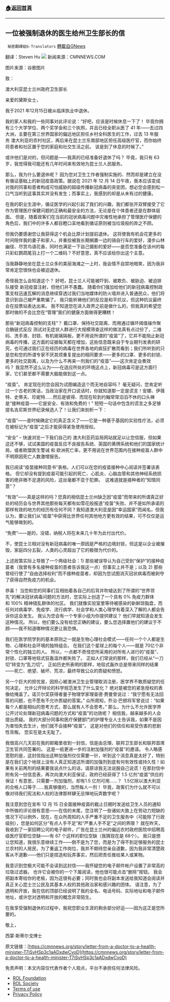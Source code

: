 ###  [:house:返回首頁](https://github.com/ourhimalayas/txt)
---


## 一位被强制退休的医生给州卫生部长的信
` 秘密翻譯組G-Translators` [轉載自GNews](https://gnews.org/zh-hans/1839465/)

翻译：Steven Hu
![](https://assets.gnews.org/wp-content/uploads/2022/01/图片2-23.png)
新闻来源：CMNNEWS.COM

图片来源：谷歌图片

致：

澳大利亚昆士兰州政府卫生部长

亲爱的黛斯女士，

我于2021 年12月15日被从临床执业中退休。

我的家人和我的一些同事对此评论说：“好吧，应该是时候休息一下了！ 毕竟你拥有三个大学学位、两个奖学金和三个执照，并且已经全职从医了 41 年——去过四大洲，主要在第三世界国家的偏远地区担任乡村全科医生的工作，过去 13 年服务 澳大利亚的农村社区，再后来在昆士兰东南部地区担任高级医疗官，而你始终将患者和社区置于您的家庭和社交生活之前。 该是到了休息的时候了。”

或许他们是对的，但问题是——我真的已经准备好退休了吗？ 毕竟，我只有 63 岁，我觉得我可能还有几年时间来有效地为昆士兰人民服务。

那么，我为什么要退休呢？ 因为您对卫生工作者强制实施的、然而却是建立在没有循证基础上的新冠疫苗政策。据说在 2021 年 12 月 14 日午夜，我本应该变成对我的同事和患者构成可怕威胁的超级传播新冠病毒的突变团，想必您会感到松一口气当听到这事其实并没有发生；而事实上，我感到的却是从未有过的健康。

在我的职业生涯中，循证医学的兴起引起了我们的兴趣，我们都张开双臂接受了它作为管理医疗保健问题的正确和最安全的方法，无论是在个体患者还是在群体层面。 但是，随着政客们在当前的冠状病毒问题中灾难性地承担了管理医疗保健的角色后，我们中的许多人都目瞪口呆地看到循证原则被当垃圾般的弃之不顾。

但我仍要感谢您让我获得这个机会比原计划提前退休。 这将使我有机会花更多的时间陪伴我的妻子和家人，并重拾被我长期搁置一边的骑自行车的爱好，漫步山林幽径、尽赏鸟语花香，同时也满足一下自己摄影的爱好——是否您准备在该州的每只彩虹鹦鹉尾羽上打一个二维码？不好意思，真不应该给你出这个主意。

当我静静地坐在昆士兰众多的美丽海滩之一上时，我会情不自禁地暗笑，因为我非常肯定您很快也会被迫退休。

奇怪我怎么会知道这个？ 好吧，昆士兰人可能被吓到、被欺负、被胁迫、被迫排队接受 新冠疫苗注射，但他们并不愚蠢。 随着你们强加给他们的新冠病毒控制政策支柱迅速瓦解的消息继续穿透过我们当地媒体的防火墙并进入普通民众，他们将意识到自己被严重欺骗了。 我只能祈祷他们的反应是和平抗议，但这种抗议最终会在投票站表达出来。 我不知道您在进入政界之前是做什么的，但我真的希望您那时做的不会比您在“管理”我们的健康方面做得更糟糕！

那些“新冠病毒控制的支柱”？ 戴口罩、保持社交距离、而用通过循环阈值操作聚合酶链式反应 测试对无症状人群进行大规模筛查这样的做法真有点过份了，二维码、洗手液、封锁、有机玻璃隔板，更不用说所谓的“疫苗”了，它并不能阻止新冠病毒的传播，这方面的证据每天都在增加，这些信息既来自于专业期刊发表的研究，也可通过我们正在经历的病毒在世界各地的疯狂扩散而看到；我们所听到的只是您和您的所谓专家不厌其烦重复提出的相同要求——更多的口罩、更多的封锁、更多的社交距离，以及为什么不再来一剂我们的“疫苗”——这次肯定会奏效吗？ 我显然不这么认为——在适应所处的环境这点上，新冠病毒可是这方面行家，它们甚至都不需要大脑能做到这一点。

“疫苗”。 肯定现在的您会因为试图编造这个而无地自容吗？ 毫无疑问，您肯定听过一个古老的笑话，当政治家在开口说话时，你就知道那一定是谎言！安娜、伊薇特、史蒂夫、珍妮特……然后是彼得、而现在轮到约翰常常滔滔不休的口头禅是“接种疫苗——它是安全、有效和免费的！” 短短一句话中包含的谎言之多足够提名吉尼斯世界纪录候选人了！让我们来剖析一下：

“疫苗”——是时候确定它的真正含义了——它是一种基于基因的实验性疗法，必须在被标记为“疫苗”之后才能获得紧急使用授权。

“安全” – 快速浏览一下我们自己的 澳大利亚药监局网站就足以让您信服，但如果这还不够，试试美国的疫苗反应不良报告系统、英国的黄牌系统和他们的国家统计局，或者欧盟医生警诫 和 欧洲死亡率，更不用说在世界范围内在接种疫苗人群中不明原因死亡人数激增报告。

我已阅读“疫苗接种同意书”表格，人们可以在您的疫苗接种中心阅读并签署该表格。 但它却没有提到疫苗可能引起的死亡、心肌炎、心脑血管和其他神经系统损害的绝非微不足道的风险，这丝毫都不亚于犯罪。  这难道就是接种者的“知情同意”？

“有效”——真是这样的吗？您真的相信昆士兰州缺乏因“疫苗”而带来的所谓真正好处的经历会与世界其他那些每天都有如雪花般报道“疫苗”失败、并不是如所承诺的那样有效的地方的经历有任何不同？我知道澳大利亚是因“幸运国家”而闻名，但我认为，要让我们从“疫苗”中获得比世界任何其他地方更有效的结果，可不仅仅是运气能够做到的。

“免费”——是的，没错，纳税人将在未来几十年为此付出代价。

不，使昆士兰相对没有新冠病毒的唯一原因是严格的边境封锁，但这是以企业被摧毁，家庭四分五裂，人类的心灵超出了它的极限为代价的。

上述政策实际上导致了一个两级社会：1) 那些被误导认为自己受到“保护”的接种疫苗者（我曾有多名接种疫苗的患者告诉我这一点）但事实上并不是；以及 2) 那些曾经行使了“自由选择权利”而不接种疫苗者，却因为您试图消灭冠状病毒而被剥夺了获得自然免疫力的机会。

恭喜！ 当您和您的同事们互相拍着各自己的后背并吹嘘达到了所谓的“世界领先”的解决冠状病毒问题的方法时，您实际上创造了一个具有 0% 免疫力群体和 100% 精神错乱群体的社区。 我们就像实验室里等待被感染的新鲜琼脂盘，而任何对病毒学、免疫学、流行病学、社会学和人类心理学有着深入了解的人都会告诉你这会发生。 我认为您会有一个专家小组为你提供建议？ 他们早就知道会发生这种情况。 所以，他们要么没有给您正确的建议，要么您选择置他们的建议于不顾——我不知道哪种情况更让我恐惧。

我们在医学院学到的基本原则之一就是生物心理社会模式——任何一个个人都是生物、心理和社会环境的独特组合。 在我们这个星球上的每个人——就是 70亿个非常个性化的独立的人。 所以，一点都不奇怪您所采用的对所有人进行的“疫苗”、封锁、口罩等地毯式狂轰滥炸都失败了。 正如人们常说的那样，我们已经从“一刀切”转变为“乱刀切”。 正如历史所表明的那样，地毯式轰炸总是带来同样的结果——死亡、绝望、破坏、荒凉，最终导致公众的质疑和愤怒。

另一个巨大的担忧是，因担心被澳洲卫生业管理取消注册，医学界不敢质疑您的任何决定。 允许公开辩论的科学规范发生了什么变化？ 绝对是被您的紧急授权的表像给掩盖了。诺贝尔奖获得者量子物理学家理查德·费曼曾说过：“我宁愿有无法回答的问题，也不愿有不允许质疑的答案。” 众所周知，乔治·巴顿将军曾说过：“如果每个人都是相似的思考方式，那么就有人不会思考。” 那么，为什么不允许医学界公开讨论处理新冠病毒问题的方式和“疫苗”的功效呢？ 相信我，越来越多的人会提出质疑。 我的大部分同事和医疗保健部门的护理专业人士告诉我，如果不是因为害怕失去生计，他们就不会接种“疫苗”。 这是对他们的信任和易受伤害的悲剧性背叛。 您实在是太无耻了。

我很高兴几天前在我的邮箱里收到一封信，信是由总理、联邦卫生部长和联邦首席卫生官共同签署的。 这是一纸更进一步的注射加强剂的“疫苗”的邀请。 令人略感宽慰的是，这封信指出这种加强剂仅仅需要一针，听到这个消息真是太好了，特别是在我们这个地球上没有人真正知道这所谓的加强剂到底有何有效性或持久性！如果有关前两剂的结果要我说点什么的话，请原谅我无法说服自己说谎！在那封信中附有另一份信息表，再次向澳大利亚保证，政府已经获得了 1.5 亿剂“疫苗”供应的保证！有意思，只需要一剂加强剂，却有1.5 亿剂可用……？  1.5亿除以澳大利亚的合格人口等于……我真够傻的，当然每人一剂！ 毕竟，政客们为什么就不可以像对待我们宪法和人权的法律那样肆无忌惮地玩弄数字呢？

我注意到您在宣布 12 月 15 日全面接种疫苗的截止日期时发送给卫生人员的通知中所做的评论很有意思——在信的末尾，您注明了一些诸如大致上在劳动力短缺的情况下可以例外，现在，在众所周知的人手严重不足的卫生服务中（可能除了行政级别），您是如何区分“有点人手不足”和“严重人手不足”之间的界限？ 就在昨天，我收到了一家招聘公司的电子邮件，广告在昆士兰州的偏远农村政府医院中招聘高级医疗官职位空缺——有 67 个这样的职位空缺（我猜现在是 68个）。 我只是想让您知道，我很乐意继续工作——倒不是为了您，而是为了得不到足够服务的昆士兰农村的人居民，为了重返工作岗位，我并不期待您亲自道歉，因为我非常清楚政客从不道歉——他们只是捏造和玩弄事实，然后把责任推给某人或某物。

我意识到您极大可能不会读到这封信——我怀疑您的电子邮件帐户设置了非常高的垃圾过滤器。 也许它会被你的一个下属阅读，他也很可能点击“删除”按钮。 我会把副本寄给你的老板，因为这很有必要；同时我也会将副本发送给我知道会阅读并真正关心昆士兰公民及其基本人权的其他政治家和感兴趣的团体。 请注意，为了透明和开放，我在信的顶部已经说明了我的全名、电话号码、实际地址和电子邮件地址，或许您对透明和开放的概念非常陌生。

在我享受强制退休的过程中，我祝您职业生涯的剩余部分好运——因为这正是您所要的。

敬上，

西蒙·斯蒂尔戈博士

原文链接：[https://cmnnews.org/story/letter-from-a-doctor-to-a-health-minister-T7iSvHSp3c1aADxdwCvoD](https://cmnnews.org/story/letter-from-a-doctor-to-a-health-minister-T7iSvHSp3c1aADxdwCvoD)

 

免责声明：本文内容仅代表作者个人观点，平台不承担任何法律风险。

- [ROL Foundation](https://rolfoundation.org/)
- [ROL Society](https://rolsociety.org/)
- [Terms of use](https://gnews.org/terms-of-use-3/)
- [Privacy Policy](https://gnews.org/privacy-policy/)

